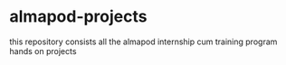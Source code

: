 # almapod-projects
this repository consists all the almapod internship cum training program hands on projects
